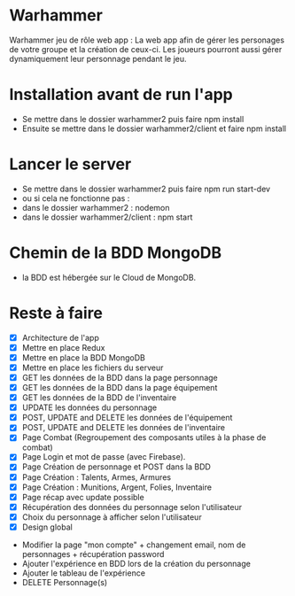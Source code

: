 # Warhammer
Warhammer jeu de rôle web app : La web app afin de gérer les personages de votre groupe et la création de ceux-ci.
Les joueurs pourront aussi gérer dynamiquement leur personnage pendant le jeu.

# Installation avant de run l'app
* Se mettre dans le dossier warhammer2 puis faire npm install
* Ensuite se mettre dans le dossier warhammer2/client et faire npm install

# Lancer le server
* Se mettre dans le dossier warhammer2 puis faire npm run start-dev
* ou si cela ne fonctionne pas :
* dans le dossier warhammer2 : nodemon
* dans le dossier warhammer2/client : npm start

# Chemin de la BDD MongoDB
* la BDD est hébergée sur le Cloud de MongoDB.

# Reste à faire
- [x] Architecture de l'app
- [x] Mettre en place Redux
- [x] Mettre en place la BDD MongoDB
- [x] Mettre en place les fichiers du serveur
- [x] GET les données de la BDD dans la page personnage
- [x] GET les données de la BDD dans la page équipement
- [x] GET les données de la BDD de l'inventaire
- [x] UPDATE les données du personnage
- [x] POST, UPDATE and DELETE les données de l'équipement
- [x] POST, UPDATE and DELETE les données de l'inventaire
- [x] Page Combat (Regroupement des composants utiles à la phase de combat)
- [x] Page Login et mot de passe (avec Firebase).
- [x] Page Création de personnage et POST dans la BDD
- [x] Page Création : Talents, Armes, Armures
- [x] Page Création : Munitions, Argent, Folies, Inventaire
- [x] Page récap avec update possible
- [x] Récupération des données du personnage selon l'utilisateur
- [x] Choix du personnage à afficher selon l'utilisateur
- [x] Design global
- Modifier la page "mon compte" + changement email, nom de personnages + récupération password
- Ajouter l'expérience en BDD lors de la création du personnage
- Ajouter le tableau de l'expérience
- DELETE Personnage(s)
